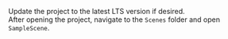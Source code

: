 Update the project to the latest LTS version if desired.  
After opening the project, navigate to the `Scenes` folder and open `SampleScene`.
